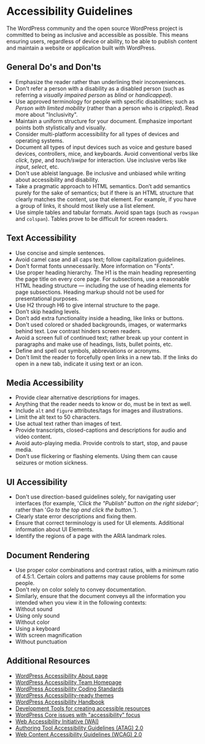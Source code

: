 # Accessibility Guidelines

The WordPress community and the open source WordPress project is committed to being as inclusive and accessible as possible. This means ensuring users, regardless of device or ability, to be able to publish content and maintain a website or application built with WordPress.

## General Do's and Don'ts
- Emphasize the reader rather than underlining their inconveniences.
 - Don't refer a person with a disability as a disabled person (such as referring a *visually impaired person* as *blind* or *handicapped*).
 - Use approved terminology for people with specific disabilities; such as *Person with limited mobility* (rather than a person who is *crippled*). Read more about "Inclusivity".
- Maintain a uniform structure for your document. Emphasize important points both stylistically and visually.
- Consider multi-platform accessibility for all types of devices and operating systems.
- Document all types of input devices such as voice and gesture based devices, controllers, mice, and keyboards. Avoid conventional verbs like *click*, *type*, and *touch/swipe* for interaction. Use inclusive verbs like *input*, *select*, etc.
- Don't use ableist language. Be inclusive and unbiased while writing about accessibility and disability.
- Take a pragmatic approach to HTML semantics. Don’t add semantics purely for the sake of semantics; but if there is an HTML structure that clearly matches the content, use that element. For example, if you have a group of links, it should most likely use a list element.
- Use simple tables and tabular formats. Avoid span tags (such as `rowspan` and `colspan`). Tables prove to be difficult for screen readers.

## Text Accessibility

- Use concise and simple sentences.
- Avoid camel case and all caps text; follow capitalization guidelines.
- Don't format fonts unnecessarily. More information on "Fonts".
- Use proper heading hierarchy. The H1 is the main heading representing the page title on every core page. For subsections, use a reasonable HTML heading structure — including the use of heading elements for page subsections. Heading markup should not be used for presentational purposes.
 - Use H2 through H6 to give internal structure to the page.
 - Don’t skip heading levels.
 - Don’t add extra functionality inside a heading, like links or buttons.
- Don't used colored or shaded backgrounds, images, or watermarks behind text. Low contrast hinders screen readers.
- Avoid a screen full of continued text; rather break up your content in paragraphs and make use of headings, lists, bullet points, etc.
- Define and spell out symbols, abbreviations or acronyms.
- Don't limit the reader to forcefully open links in a new tab. If the links do open in a new tab, indicate it using text or an icon.

## Media Accessibility

- Provide clear alternative descriptions for images.
 - Anything that the reader needs to know or do, must be in text as well.
 - Include `alt` and `figure` attributes/tags for images and illustrations.
 - Limit the alt text to 50 characters.
 - Use actual text rather than images of text.
- Provide transcripts, closed-captions and descriptions for audio and video content.
- Avoid auto-playing media. Provide controls to start, stop, and pause media.
- Don't use flickering or flashing elements. Using them can cause seizures or motion sickness.

## UI Accessibility

- Don't use direction-based guidelines solely, for navigating user interfaces (for example, '*Click the "Publish" button on the right sidebar*'; rather than '*Go to the top and click the button.*').
-  Clearly state error descriptions and fixing them.
- Ensure that correct terminology is used for UI elements. Additional information about UI Elements.
- Identify the regions of a page with the ARIA landmark roles.

## Document Rendering

- Use proper color combinations and contrast ratios, with a minimum ratio of 4.5:1. Certain colors and patterns may cause problems for some people.
- Don't rely on color solely to convey documentation.
- Similarly, ensure that  the document conveys all the information you intended when you view it in the following contexts:
 - Without sound
 - Using only sound
 - Without color
 - Using a keyboard
 - With screen magnification
 - Without punctuation

## Additional Resources

- [WordPress Accessibility About page](https://wordpress.org/about/accessibility/)
- [WordPress Accessibility Team Homepage](https://make.wordpress.org/accessibility/)
- [WordPress Accessibility Coding Standards](https://developer.wordpress.org/coding-standards/wordpress-coding-standards/accessibility/)
- [WordPress Accessibility-ready themes](https://wordpress.org/themes/tags/accessibility-ready/)
- [WordPress Accessibility Handbook](https://make.wordpress.org/accessibility/handbook/)
- [Development Tools for creating accessible resources](https://make.wordpress.org/accessibility/handbook/which-tools-can-i-use/useful-tools/)
- [WordPress Core issues with "accessibility" focus](https://core.trac.wordpress.org/focus/accessibility)
- [Web Accessibility Initiative (WAI)](https://www.w3.org/WAI/)
- [Authoring Tool Accessibility Guidelines (ATAG) 2.0](https://www.w3.org/TR/ATAG20/)
- [Web Content Accessibility Guidelines (WCAG) 2.0](https://www.w3.org/WAI/WCAG20/glance/)
